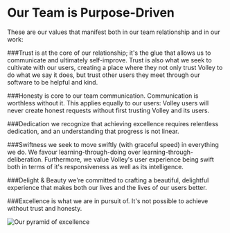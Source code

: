Our Team is Purpose-Driven 
==
These are our values that manifest both in our team relationship and in our work: 

###Trust
is at the core of our relationship; it's the glue that allows us to communicate and ultimately self-improve. Trust is also what we seek to cultivate with our users, creating a place where they not only trust Volley to do what we say it does, but trust other users they meet through our software to be helpful and kind.  

###Honesty 
is core to our team communication. Communication is worthless without it. This applies equally to our users: Volley users will never create honest requests without first trusting Volley and its users. 

###Dedication
we recognize that achieving excellence requires relentless dedication, and an understanding that progress is not linear. 

###Swiftness 
we seek to move swiftly (with graceful speed) in everything we do. We favour learning-through-doing over learning-through-deliberation. Furthermore, we value Volley's user experience being swift both in terms of it's responsiveness as well as its intelligence. 

###Delight & Beauty
we're committed to crafting a beautiful, delightful experience that makes both our lives and the lives of  our users better. 

###Excellence
is what we are in pursuit of. It's not possible to achieve without trust and honesty. 

![](http://i.imgur.com/43Ft2j7.png?1 "Our pyramid of excellence")
